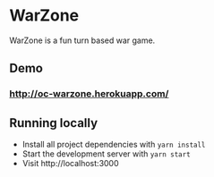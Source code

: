 # WarZone
WarZone is a fun turn based war game.

## Demo
### http://oc-warzone.herokuapp.com/

## Running locally

* Install all project dependencies with `yarn install`
* Start the development server with `yarn start`
* Visit http://localhost:3000
